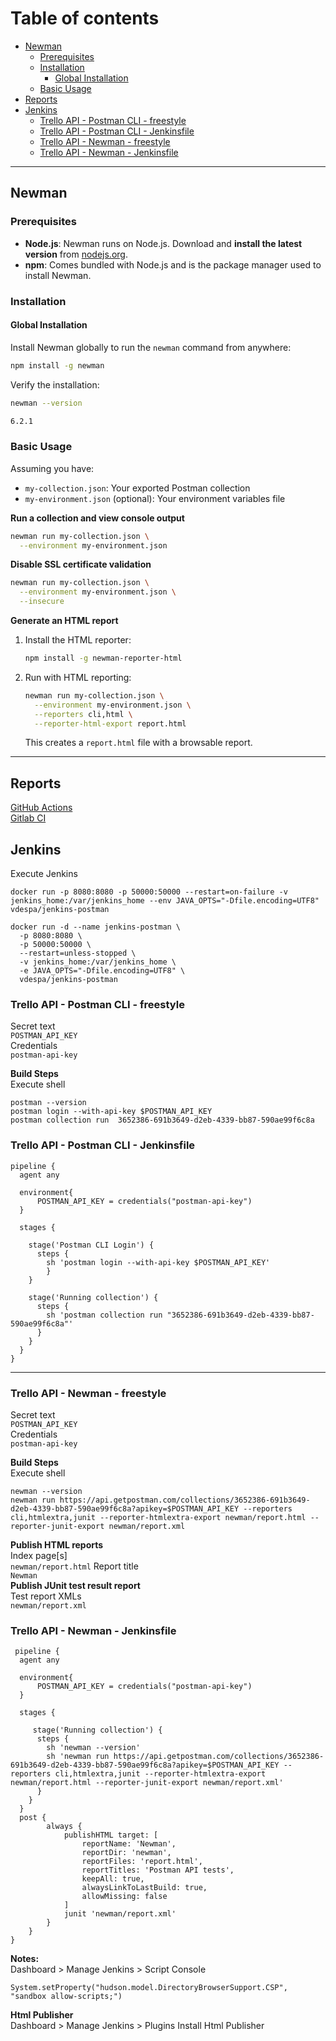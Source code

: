 <h1>Table of contents</h1>

- [Newman](#newman)
  - [Prerequisites](#prerequisites)
  - [Installation](#installation)
    - [Global Installation](#global-installation)
  - [Basic Usage](#basic-usage)
- [Reports](#reports)
- [Jenkins](#jenkins)
  - [Trello API - Postman CLI - freestyle](#trello-api---postman-cli---freestyle)
  - [Trello API - Postman CLI - Jenkinsfile](#trello-api---postman-cli---jenkinsfile)
  - [Trello API - Newman - freestyle](#trello-api---newman---freestyle)
  - [Trello API - Newman - Jenkinsfile](#trello-api---newman---jenkinsfile)
---
## Newman

### Prerequisites

- **Node.js**: Newman runs on Node.js. Download and **install the latest version** from [nodejs.org](https://nodejs.org/).
- **npm**: Comes bundled with Node.js and is the package manager used to install Newman.

### Installation

#### Global Installation
Install Newman globally to run the `newman` command from anywhere:

```bash
npm install -g newman
```

Verify the installation:

```bash
newman --version
```
```bash
6.2.1
```

### Basic Usage

Assuming you have:
- `my-collection.json`: Your exported Postman collection
- `my-environment.json` (optional): Your environment variables file

**Run a collection and view console output**

```bash
newman run my-collection.json \
  --environment my-environment.json
```

**Disable SSL certificate validation**

```bash
newman run my-collection.json \
  --environment my-environment.json \
  --insecure
```

**Generate an HTML report**

1. Install the HTML reporter:
   ```bash
   npm install -g newman-reporter-html
   ```
2. Run with HTML reporting:
   ```bash
   newman run my-collection.json \
     --environment my-environment.json \
     --reporters cli,html \
     --reporter-html-export report.html
   ```
   This creates a `report.html` file with a browsable report.

---
## Reports

[GitHub Actions](https://github.com/ovidiocbba/running-newman-with-github-actions)  
[Gitlab CI](https://gitlab.com/ovidiomiranda/running-newman-with-gitlab-ci)

## Jenkins
Execute Jenkins
```shell
docker run -p 8080:8080 -p 50000:50000 --restart=on-failure -v jenkins_home:/var/jenkins_home --env JAVA_OPTS="-Dfile.encoding=UTF8" vdespa/jenkins-postman
```
```shell
docker run -d --name jenkins-postman \
  -p 8080:8080 \
  -p 50000:50000 \
  --restart=unless-stopped \
  -v jenkins_home:/var/jenkins_home \
  -e JAVA_OPTS="-Dfile.encoding=UTF8" \
  vdespa/jenkins-postman
```

### Trello API - Postman CLI - freestyle  
Secret text   
```POSTMAN_API_KEY```  
Credentials  
```postman-api-key```

**Build Steps**  
Execute shell
``` 
postman --version
postman login --with-api-key $POSTMAN_API_KEY
postman collection run  3652386-691b3649-d2eb-4339-bb87-590ae99f6c8a
``` 
### Trello API - Postman CLI - Jenkinsfile
```jenkinsfile
pipeline {
  agent any
  
  environment{
      POSTMAN_API_KEY = credentials("postman-api-key")
  }

  stages {
   
    stage('Postman CLI Login') {
      steps {
        sh 'postman login --with-api-key $POSTMAN_API_KEY'
        }
    }

    stage('Running collection') {
      steps {
        sh 'postman collection run "3652386-691b3649-d2eb-4339-bb87-590ae99f6c8a"'
      }
    }
  }
}
``` 
------
### Trello API - Newman - freestyle
Secret text   
```POSTMAN_API_KEY```  
Credentials  
```postman-api-key```

**Build Steps**  
Execute shell
``` 
newman --version
newman run https://api.getpostman.com/collections/3652386-691b3649-d2eb-4339-bb87-590ae99f6c8a?apikey=$POSTMAN_API_KEY --reporters cli,htmlextra,junit --reporter-htmlextra-export newman/report.html --reporter-junit-export newman/report.xml
``` 
**Publish HTML reports**  
Index page[s]   
```newman/report.html```
Report title   
```Newman```  
**Publish JUnit test result report**  
Test report XMLs  
```newman/report.xml```  
### Trello API - Newman - Jenkinsfile
```jenkinsfile
 pipeline {
  agent any
  
  environment{
      POSTMAN_API_KEY = credentials("postman-api-key")
  }

  stages {
   
     stage('Running collection') {
      steps {
        sh 'newman --version'
        sh 'newman run https://api.getpostman.com/collections/3652386-691b3649-d2eb-4339-bb87-590ae99f6c8a?apikey=$POSTMAN_API_KEY --reporters cli,htmlextra,junit --reporter-htmlextra-export newman/report.html --reporter-junit-export newman/report.xml'
      }
    }
  }
  post {
        always {
            publishHTML target: [
                reportName: 'Newman',
                reportDir: 'newman',
                reportFiles: 'report.html',
                reportTitles: 'Postman API tests',
                keepAll: true,
                alwaysLinkToLastBuild: true,
                allowMissing: false
            ]
            junit 'newman/report.xml'
        }
    }
}
``` 
**Notes:**  
Dashboard > Manage Jenkins > Script Console   
``` 
System.setProperty("hudson.model.DirectoryBrowserSupport.CSP", "sandbox allow-scripts;")
``` 
**Html Publisher**  
Dashboard > Manage Jenkins > Plugins
Install Html Publisher  
